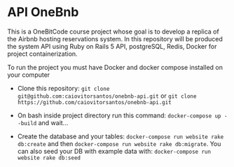 # API OneBnb

This is a OneBitCode course project whose goal is to develop a replica of the Airbnb hosting reservations system. In this repository will be produced the system API using Ruby on Rails 5 API, postgreSQL, Redis, Docker for project containerization.

To run the project you must have Docker and docker compose installed on your computer

* Clone this repository: `git clone git@github.com:caiovitorsantos/onebnb-api.git` or `git clone https://github.com/caiovitorsantos/onebnb-api.git`

* On bash inside project directory run this command: `docker-compose up --build` and wait...

* Create the database and your tables: `docker-compose run website rake db:create` and then `docker-compose run website rake db:migrate`. You can also seed your DB with example data with: `docker-compose run website rake db:seed`
